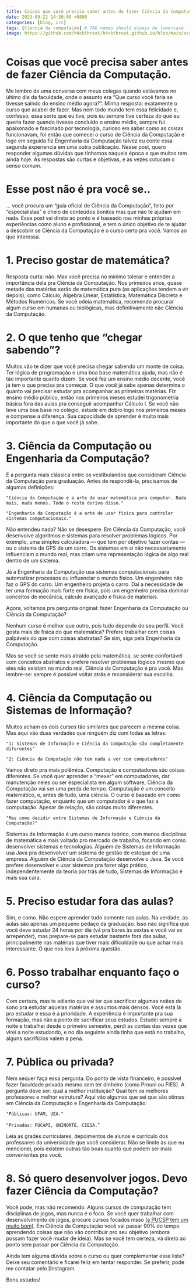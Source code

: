 ```yaml
---
title: Coisas que você precisa saber antes de fazer Ciência da Computação
date: 2023-09-22 14:30:00 +0800
categories: [blog, irc]
tags: [Ciencia da computação] # TAG names should always be lowercase
image: https://github.com/h4ckthreat/h4ckthreat.github.io/blob/main/assets/img/posts/coisas-que-voce-precisa-saber-antes-de-fazer-ciencia-da-computacao.jpg
---
```


# Coisas que você precisa saber antes de fazer Ciência da Computação.

Me lembro de uma conversa com meus colegas quando estávamos no último dia da faculdade, onde o assunto era “Que curso você faria se tivesse saindo do ensino médio agora?”. Minha resposta: exatamente o curso que acabei de fazer. Mas nem todo mundo tem essa felicidade e, confesso, essa sorte que eu tive, pois eu sempre tive certeza do que eu queria fazer quando tivesse concluído o ensino médio, sempre fui apaixonado e fascinado por tecnologia, curioso em saber como as coisas funcionavam, foi então que comecei o curso de Ciência da Computação e logo em seguida fiz Engenharia da Computação talvez eu conte essa segunda experiencia em uma outra publicação. Nesse post, quero responder algumas dúvidas que tínhamos naquela época e que muitos tem ainda hoje. As respostas são curtas e objetivas, e às vezes cutucam o senso comum.

# Esse post não é pra você se..

… você procura um “guia oficial de Ciência da Computação”, feito por “especialistas” e cheio de conteúdos bonitos mas que não te ajudam em nada. Esse post vai direto ao ponto e é baseado nas minhas próprias experiências como aluno e profissional, e tem o único objetivo de te ajudar a descobrir se Ciência da Computação é o curso certo pra você. Vamos ao que interessa.

# 1. Preciso gostar de matemática?
Resposta curta: não. Mas você precisa no mínimo tolerar e entender a importância dela pra Ciência da Computação. Nos primeiros anos, quase metade das matérias serão de matemática pura (as aplicações tendem a vir depois), como Cálculo, Álgebra Linear, Estatística, Matemática Discreta e Métodos Numéricos. Se você odeia matemática, recomendo procurar algum curso em humanas ou biológicas, mas definitivamente não Ciência da Computação.

# 2. O que tenho que “chegar sabendo”?
Muitos vão te dizer que você precisa chegar sabendo um monte de coisa. Ter lógica de programação e uma boa base matemática ajuda, mas não é tão importante quanto dizem. Se você fez um ensino médio decente, você já tem o que precisa pra começar. O que você já sabe apenas determina o quanto vai precisar estudar pra acompanhar as primeiras matérias. Fiz ensino médio público, então nos primeiros meses estudei trigonometria básica fora das aulas pra conseguir acompanhar Cálculo I. Se você não teve uma boa base no colégio, estude em dobro logo nos primeiros meses e compense a diferença. Sua capacidade de aprender é muito mais importante do que o que você já sabe.

# 3. Ciência da Computação ou Engenharia da Computação?
É a pergunta mais clássica entre os vestibulandos que consideram Ciência da Computação para graduação. Antes de respondê-la, precisamos de algumas definições:

`"Ciência da Computação é a arte de usar matemática pra computar. Nada mais, nada menos. Todo o resto deriva disso."`

`"Engenharia da Computação é a arte de usar física para controlar sistemas computacionais."`

Não entendeu nada?
Não se desespere.
Em Ciência da Computação, você desenvolve algoritmos e sistemas para resolver problemas lógicos. Por exemplo, uma simples calculadora — que tem por objetivo fazer contas — ou o sistema de GPS de um carro. Os sistemas em si não necessariamente influenciam o mundo real, mas criam uma representação lógica de algo real dentro de um sistema.

Já a Engenharia da Computação usa sistemas computacionais para automatizar processos ou influenciar o mundo físico. Um engenheiro não faz o GPS do carro. Um engenheiro projeta o carro. Daí a necessidade de ter uma formação mais forte em física, pois um engenheiro precisa dominar conceitos de mecânica, cálculo avançado e física de materiais.

Agora, voltamos pra pergunta original: fazer Engenharia da Computação ou Ciência da Computação?

Nenhum curso é melhor que outro, pois tudo depende do seu perfil. Você gosta mais de física do que matemática? Prefere trabalhar com coisas palpáveis do que com coisas abstratas? Se sim, siga pela Engenharia da Computação.

Mas se você se sente mais atraído pela matemática, se sente confortável com conceitos abstratos e prefere resolver problemas lógicos mesmo que eles não existam no mundo real, Ciência da Computação é pra você. Mas lembre-se: sempre é possível voltar atrás e reconsiderar sua escolha.

# 4. Ciência da Computação ou Sistemas de Informação?
Muitos acham os dois cursos tão similares que parecem a mesma coisa. Mas aqui vão duas verdades que ninguém diz com todas as letras:

`"1: Sistemas de Informação e Ciência da Computação são completamente diferentes"`

`"2: Ciência da Computação não tem nada a ver com computadores"`

Vamos direto pra mais polêmica. Computação e computadores são coisas diferentes. Se você quer aprender a “mexer” em computadores, dar manutenção neles ou ser especialista em algum software, Ciência da Computação vai ser uma perda de tempo. Computação é um conceito matemático, e, antes de tudo, uma ciência. O curso é baseado em como fazer computação, enquanto que um computador é o que faz a computação. Apesar de relação, são coisas muito diferentes.

`"Mas como decidir entre Sistemas de Informação e Ciência da Computação?"`

Sistemas de Informação é um curso menos teórico, com menos disciplinas de matemática e mais voltado pro mercado de trabalho, focando em como desenvolver sistemas e tecnologias. Alguém de Sistemas de Informação usa Java pra desenvolver um sistema de gestão de estoque de uma empresa. Alguém de Ciência da Computação desenvolve o Java. Se você prefere desenvolver e usar sistemas pra fazer algo prático, independentemente da teoria por trás de tudo, Sistemas de Informação é mais sua cara.

# 5. Preciso estudar fora das aulas?
Sim, e como. Não espere aprender tudo somente nas aulas. Na verdade, as aulas são apenas um pequeno pedaço da graduação. Isso não significa que você deve estudar 24 horas por dia (vá pra bares às sextas e você vai se arrepender), mas prepare-se para estudar bastante fora das aulas, principalmente nas matérias que tiver mais dificuldade ou que achar mais interessante. O que nos leva à próxima questão.

# 6. Posso trabalhar enquanto faço o curso?
Com certeza, mas te adianto que vai ter que sacrificar algumas noites de sono pra estudar aquelas matérias e assuntos mais densos. Você está lá pra estudar e essa é a prioridade. A experiência é importante pra sua formação, mas não a ponto de sacrificar seus estudos. Estudei sempre a noite e trabalhei desde o primeiro semestre, perdi as contas das vezes que virei a noite estudando, e no dia seguinte ainda tinha que está no trabalho, alguns sacrifícios valem a pena.

# 7. Pública ou privada?
Nem sequer faça essa pergunta. Do ponto de vista financeiro, é possível fazer faculdade privada mesmo sem ter dinheiro (como Prouni ou FIES). A pergunta deve ser: qual a melhor instituição? Qual tem os melhores professores e melhor estrutura? Aqui vão algumas que sei que são ótimas em Ciência da Computação e Engenharia da Computação:

`"Públicas: UFAM, UEA."`

`"Privadas: FUCAPI, UNINORTE, CIESA.`"

Leia as grades curriculares, depoimentos de alunos e currículo dos professores da universidade que você considerar. Não se limite às que eu mencionei, pois existem outras tão boas quanto que podem ser mais convenientes pra você.

# 8. Só quero desenvolver jogos. Devo fazer Ciência da Computação?
Você pode, mas não recomendo. Alguns cursos de computação tem disciplinas de jogos, mas nunca é o foco. Se você quer trabalhar com desenvolvimento de jogos, procure cursos focados nisso [(a PUCSP tem um muito bom)](https://www.pucsp.br/graduacao/superior-de-tecnologia-em-jogos-digitais). Em Ciência da Computação você vai passar 90% do tempo aprendendo coisas que não vão contribuir pro seu objetivo (embora possam fazer você mudar de ideia). Mas se você tem certeza, vá direto ao ponto sem passar por Ciência da Computação.

Ainda tem alguma dúvida sobre o curso ou quer complementar essa lista? Deixe seu comentário e ficarei feliz em tentar responder. Se preferir, pode me contatar pelo [Instagram[](https://www.instagram.com/h4ckthreat/).

Bons estudos!
